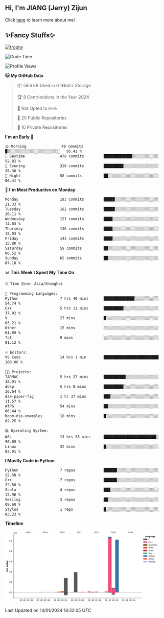 ## Hi, I'm JIANG (Jerry) Zijun

Click [here](https://jzjerry.github.io/about/) to learn more about me!

## ✨Fancy Stuffs✨
[![trophy](https://github-profile-trophy.vercel.app/?username=jzjerry&theme=onedark)](https://github.com/ryo-ma/github-profile-trophy)
<!--START_SECTION:waka-->
![Code Time](http://img.shields.io/badge/Code%20Time-214%20hrs%2028%20mins-blue)

![Profile Views](http://img.shields.io/badge/Profile%20Views-0-blue)

**🐱 My GitHub Data** 

> 📦 59.6 kB Used in GitHub's Storage 
 > 
> 🏆 8 Contributions in the Year 2024
 > 
> 🚫 Not Opted to Hire
 > 
> 📜 20 Public Repositories 
 > 
> 🔑 10 Private Repositories 
 > 
**I'm an Early 🐤** 

```text
🌞 Morning                49 commits          █░░░░░░░░░░░░░░░░░░░░░░░░   05.41 % 
🌆 Daytime                478 commits         █████████████░░░░░░░░░░░░   52.82 % 
🌃 Evening                320 commits         █████████░░░░░░░░░░░░░░░░   35.36 % 
🌙 Night                  58 commits          ██░░░░░░░░░░░░░░░░░░░░░░░   06.41 % 
```
📅 **I'm Most Productive on Monday** 

```text
Monday                   193 commits         █████░░░░░░░░░░░░░░░░░░░░   21.33 % 
Tuesday                  182 commits         █████░░░░░░░░░░░░░░░░░░░░   20.11 % 
Wednesday                127 commits         ████░░░░░░░░░░░░░░░░░░░░░   14.03 % 
Thursday                 136 commits         ████░░░░░░░░░░░░░░░░░░░░░   15.03 % 
Friday                   143 commits         ████░░░░░░░░░░░░░░░░░░░░░   15.80 % 
Saturday                 59 commits          ██░░░░░░░░░░░░░░░░░░░░░░░   06.52 % 
Sunday                   65 commits          ██░░░░░░░░░░░░░░░░░░░░░░░   07.18 % 
```


📊 **This Week I Spent My Time On** 

```text
🕑︎ Time Zone: Asia/Shanghai

💬 Programming Languages: 
Python                   7 hrs 40 mins       ██████████████░░░░░░░░░░░   54.74 % 
C++                      5 hrs 11 mins       █████████░░░░░░░░░░░░░░░░   37.02 % 
V                        27 mins             █░░░░░░░░░░░░░░░░░░░░░░░░   03.21 % 
Other                    15 mins             ░░░░░░░░░░░░░░░░░░░░░░░░░   01.89 % 
Tcl                      9 mins              ░░░░░░░░░░░░░░░░░░░░░░░░░   01.12 % 

🔥 Editors: 
VS Code                  14 hrs 1 min        █████████████████████████   100.00 % 

🐱‍💻 Projects: 
TARMAC                   5 hrs 27 mins       ██████████░░░░░░░░░░░░░░░   38.91 % 
ddsp                     5 hrs 8 mins        █████████░░░░░░░░░░░░░░░░   36.64 % 
dse-paper-fig            1 hr 37 mins        ███░░░░░░░░░░░░░░░░░░░░░░   11.57 % 
ATPG                     54 mins             ██░░░░░░░░░░░░░░░░░░░░░░░   06.44 % 
boom-dse-examples        18 mins             █░░░░░░░░░░░░░░░░░░░░░░░░   02.25 % 

💻 Operating System: 
WSL                      13 hrs 28 mins      ████████████████████████░   96.09 % 
Linux                    32 mins             █░░░░░░░░░░░░░░░░░░░░░░░░   03.91 % 
```

**I Mostly Code in Python** 

```text
Python                   7 repos             ██████░░░░░░░░░░░░░░░░░░░   22.58 % 
C++                      7 repos             ██████░░░░░░░░░░░░░░░░░░░   22.58 % 
Scala                    4 repos             ███░░░░░░░░░░░░░░░░░░░░░░   12.90 % 
Verilog                  3 repos             ██░░░░░░░░░░░░░░░░░░░░░░░   09.68 % 
Stylus                   1 repo              █░░░░░░░░░░░░░░░░░░░░░░░░   03.23 % 
```



**Timeline**

![Lines of Code chart](https://raw.githubusercontent.com/Jzjerry/Jzjerry/main/assets/bar_graph.png)


 Last Updated on 14/01/2024 18:32:05 UTC
<!--END_SECTION:waka-->
